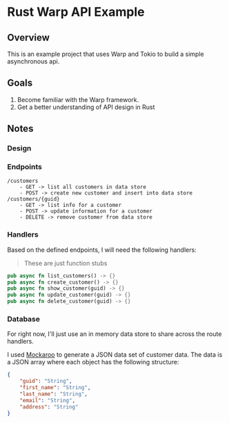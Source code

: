 # Rust Warp API Example

## Overview

This is an example project that uses Warp and Tokio to build a simple asynchronous api.

## Goals

1. Become familiar with the Warp framework.
2. Get a better understanding of API design in Rust

## Notes

### Design

### Endpoints

```
/customers
    - GET -> list all customers in data store
    - POST -> create new customer and insert into data store
/customers/{guid}
    - GET -> list info for a customer
    - POST -> update information for a customer
    - DELETE -> remove customer from data store
```

### Handlers

Based on the defined endpoints, I will need the following handlers:

> These are just function stubs
```rust
pub async fn list_customers() -> {}
pub async fn create_customer() -> {}
pub async fn show_customer(guid) -> {}
pub async fn update_customer(guid) -> {}
pub async fn delete_customer(guid) -> {}
```

### Database

For right now, I'll just use an in memory data store to share across the route handlers.

I used [Mockaroo](https://www.mockaroo.com/) to generate a JSON data set of customer data. The data is a JSON array where each object has the following structure:

```json
{
    "guid": "String",
    "first_name": "String",
    "last_name": "String",
    "email": "String",
    "address": "String"
}
```